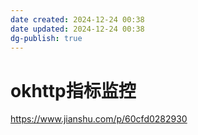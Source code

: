 ```yaml
---
date created: 2024-12-24 00:38
date updated: 2024-12-24 00:38
dg-publish: true
---
```


# okhttp指标监控

<https://www.jianshu.com/p/60cfd0282930>
